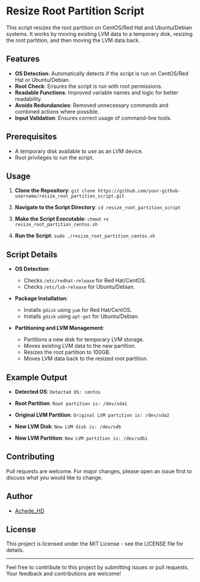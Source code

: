 # Resize Root Partition Script

This script resizes the root partition on CentOS/Red Hat and Ubuntu/Debian systems. It works by moving existing LVM data to a temporary disk, resizing the root partition, and then moving the LVM data back.

## Features

- **OS Detection**: Automatically detects if the script is run on CentOS/Red Hat or Ubuntu/Debian.
- **Root Check**: Ensures the script is run with root permissions.
- **Readable Functions**: Improved variable names and logic for better readability.
- **Avoids Redundancies**: Removed unnecessary commands and combined actions where possible.
- **Input Validation**: Ensures correct usage of command-line tools.

## Prerequisites

- A temporary disk available to use as an LVM device.
- Root privileges to run the script.

## Usage

1. **Clone the Repository**:
    `git clone https://github.com/your-github-username/resize_root_partition_script.git`

2. **Navigate to the Script Directory**:
    `cd resize_root_partition_script`

3. **Make the Script Executable**:
    `chmod +x resize_root_partition_centos.sh`

4. **Run the Script**:
    `sudo ./resize_root_partition_centos.sh`

## Script Details

- **OS Detection**:
    - Checks `/etc/redhat-release` for Red Hat/CentOS.
    - Checks `/etc/lsb-release` for Ubuntu/Debian.
    
- **Package Installation**:
    - Installs `gdisk` using `yum` for Red Hat/CentOS.
    - Installs `gdisk` using `apt-get` for Ubuntu/Debian.
    
- **Partitioning and LVM Management**:
    - Partitions a new disk for temporary LVM storage.
    - Moves existing LVM data to the new partition.
    - Resizes the root partition to 100GB.
    - Moves LVM data back to the resized root partition.

## Example Output

- **Detected OS**:
    `Detected OS: centos`
    
- **Root Partition**:
    `Root partition is: /dev/sda1`
    
- **Original LVM Partition**:
    `Original LVM partition is: /dev/sda2`
    
- **New LVM Disk**:
    `New LVM disk is: /dev/sdb`
    
- **New LVM Partition**:
    `New LVM partition is: /dev/sdb1`

## Contributing

Pull requests are welcome. For major changes, please open an issue first to discuss what you would like to change.

## Author

- [Achede_HD](https://github.com/achede22)

## License

This project is licensed under the MIT License - see the LICENSE file for details.

---

Feel free to contribute to this project by submitting issues or pull requests. Your feedback and contributions are welcome!